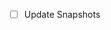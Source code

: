 <!--
Use Github Actions to update the snapshots.
This is helpful if you can't run the tests on Linux locally.
Make sure your changes pass tests on your local machine before creating a PR.
 -->

- [ ] Update Snapshots
